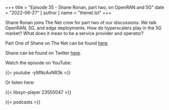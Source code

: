 +++
title = "Episode 35 - Shane Ronan, part two, on OpenRAN and 5G"
date = "2022-06-27"
[ author ]
  name = "thenet.lol"
+++

Shane Ronan joins The Net crew for part two of our discussions. We talk
OpenRAN, 5G, and edge deployments. How do hyperscalers play in the 5G market?
What does it mean to be a service provider and operator?

Part One of Shane on The Net can be found [here](https://thenet.lol/episodes/episode32/).

Shane can be found on Twitter [here](https://twitter.com/djrok212).

Watch the episode on YouTube:

{{< youtube -yMNcAxNR3k >}}

Or listen here:

{{< libsyn-player 23550047 >}}

{{< podcasts >}}
